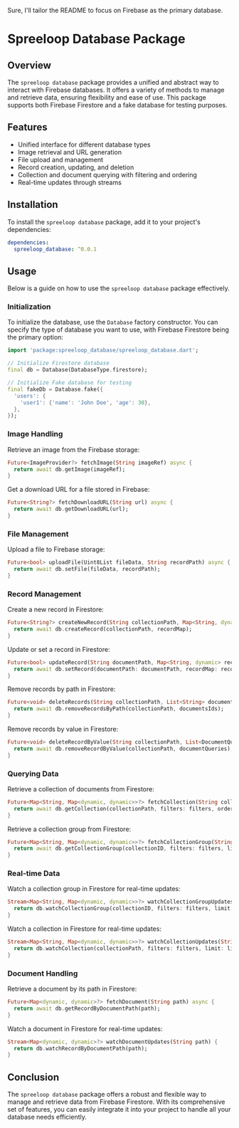 Sure, I'll tailor the README to focus on Firebase as the primary database.

# Spreeloop Database Package

## Overview
The `spreeloop database` package provides a unified and abstract way to interact with Firebase databases. It offers a variety of methods to manage and retrieve data, ensuring flexibility and ease of use. This package supports both Firebase Firestore and a fake database for testing purposes.

## Features
- Unified interface for different database types
- Image retrieval and URL generation
- File upload and management
- Record creation, updating, and deletion
- Collection and document querying with filtering and ordering
- Real-time updates through streams

## Installation
To install the `spreeloop database` package, add it to your project's dependencies:

```yaml
dependencies:
  spreeloop_database: ^0.0.1
```

## Usage
Below is a guide on how to use the `spreeloop database` package effectively.

### Initialization
To initialize the database, use the `Database` factory constructor. You can specify the type of database you want to use, with Firebase Firestore being the primary option:

```dart
import 'package:spreeloop_database/spreeloop_database.dart';

// Initialize Firestore database
final db = Database(DatabaseType.firestore);

// Initialize Fake database for testing
final fakeDb = Database.fake({
  'users': {
    'user1': {'name': 'John Doe', 'age': 30},
  },
});
```

### Image Handling
Retrieve an image from the Firebase storage:

```dart
Future<ImageProvider?> fetchImage(String imageRef) async {
  return await db.getImage(imageRef);
}
```

Get a download URL for a file stored in Firebase:

```dart
Future<String?> fetchDownloadURL(String url) async {
  return await db.getDownloadURL(url);
}
```

### File Management
Upload a file to Firebase storage:

```dart
Future<bool> uploadFile(Uint8List fileData, String recordPath) async {
  return await db.setFile(fileData, recordPath);
}
```

### Record Management
Create a new record in Firestore:

```dart
Future<String?> createNewRecord(String collectionPath, Map<String, dynamic> recordMap) async {
  return await db.createRecord(collectionPath, recordMap);
}
```

Update or set a record in Firestore:

```dart
Future<bool> updateRecord(String documentPath, Map<String, dynamic> recordMap, {bool merge = true}) async {
  return await db.setRecord(documentPath: documentPath, recordMap: recordMap, merge: merge);
}
```

Remove records by path in Firestore:

```dart
Future<void> deleteRecords(String collectionPath, List<String> documentsIds) async {
  return await db.removeRecordsByPath(collectionPath, documentsIds);
}
```

Remove records by value in Firestore:

```dart
Future<void> deleteRecordByValue(String collectionPath, List<DocumentQuery> documentQueries) async {
  return await db.removeRecordByValue(collectionPath, documentQueries);
}
```

### Querying Data
Retrieve a collection of documents from Firestore:

```dart
Future<Map<String, Map<dynamic, dynamic>>?> fetchCollection(String collectionPath, {List<DocumentQuery>? filters, DocumentOrderBy? orderBy, int? limit}) async {
  return await db.getCollection(collectionPath, filters: filters, orderBy: orderBy, limit: limit);
}
```

Retrieve a collection group from Firestore:

```dart
Future<Map<String, Map<dynamic, dynamic>>?> fetchCollectionGroup(String collectionID, {List<DocumentQuery>? filters, int? limit, DocumentOrderBy? orderBy}) async {
  return await db.getCollectionGroup(collectionID, filters: filters, limit: limit, orderBy: orderBy);
}
```

### Real-time Data
Watch a collection group in Firestore for real-time updates:

```dart
Stream<Map<String, Map<dynamic, dynamic>>?> watchCollectionGroupUpdates(String collectionID, {List<DocumentQuery>? filters, int? limit, DocumentOrderBy? orderBy}) {
  return db.watchCollectionGroup(collectionID, filters: filters, limit: limit, orderBy: orderBy);
}
```

Watch a collection in Firestore for real-time updates:

```dart
Stream<Map<String, Map<dynamic, dynamic>>?> watchCollectionUpdates(String collectionPath, {List<DocumentQuery>? filters, int? limit, DocumentOrderBy? orderBy}) {
  return db.watchCollection(collectionPath, filters: filters, limit: limit, orderBy: orderBy);
}
```

### Document Handling
Retrieve a document by its path in Firestore:

```dart
Future<Map<dynamic, dynamic>?> fetchDocument(String path) async {
  return await db.getRecordByDocumentPath(path);
}
```

Watch a document in Firestore for real-time updates:

```dart
Stream<Map<dynamic, dynamic>?> watchDocumentUpdates(String path) {
  return db.watchRecordByDocumentPath(path);
}
```

## Conclusion
The `spreeloop database` package offers a robust and flexible way to manage and retrieve data from Firebase Firestore. With its comprehensive set of features, you can easily integrate it into your project to handle all your database needs efficiently.